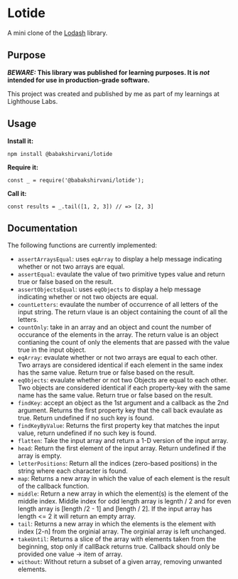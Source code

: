 # Lotide

A mini clone of the [Lodash](https://lodash.com) library.

## Purpose

**_BEWARE:_ This library was published for learning purposes. It is _not_ intended for use in production-grade software.**

This project was created and published by me as part of my learnings at Lighthouse Labs.

## Usage

**Install it:**

`npm install @babakshirvani/lotide`

**Require it:**

`const _ = require('@babakshirvani/lotide');`

**Call it:**

`const results = _.tail([1, 2, 3]) // => [2, 3]`

## Documentation

The following functions are currently implemented:

- `assertArraysEqual`: uses `eqArray` to display a help message indicating whether or not two arrays are equal.
- `assertEqual`: evaulate the value of two primitive types value and return true or false based on the result.
- `assertObjectsEqual`: uses `eqObjects` to display a help message indicating whether or not two objects are equal.
- `countLetters`: evaulate the number of occurrence of all letters of the input string. The return vlaue is an object containing the count of all the letters.
- `countOnly`: take in an array and an object and count the number of occurance of the elements in the array. The return value is an object contianing the count of only the elements that are passed with the value true in the input object.
- `eqArray`: evaulate whether or not two arrays are equal to each other. Two arrays are considered identical if each element in the same index has the same value. Return true or false based on the result.
- `eqObjects`: evaulate whether or not two Objects are equal to each other. Two objects are considered identical if each property-key with the same name has the same value. Return true or false based on the result.
- `findKey`: accept an object as the 1st argument and a callback as the 2nd argument. Returns the first property key that the call back evaulate as true. Return undefined if no such key is found.
- `findKeyByValue`: Returns the first property key that matches the input value, return undefined if no such key is found.
- `flatten`: Take the input array and return a 1-D version of the input array.
- `head`: Return the first element of the input array. Return undefined if the array is empty.
- `letterPositions`: Return all the indices (zero-based positions) in the string where each character is found.
- `map`: Returns a new array in which the value of each element is the result of the callback function.
- `middle`: Return a new array in which the element(s) is the element of the middle index. Middle index for odd length array is legnth / 2 and for even length array is [length /2 - 1] and [length / 2]. If the input array has length <= 2 it will return an empty array.
- `tail`: Returns a new array in which the elements is the element with index [2-n] from the orginial array. The orginial array is left unchanged.
- `takeUntil`: Returns a slice of the array with elements taken from the beginning, stop only if callBack returns true. Callback should only be provided one value -> item of array.
- `without`: Without return a subset of a given array, removing unwanted elements.
